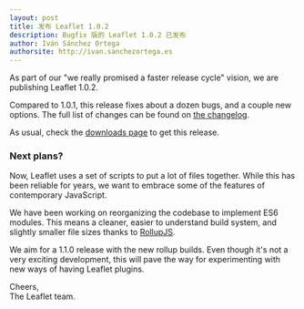 ```yaml
---
layout: post
title: 发布 Leaflet 1.0.2
description: Bugfix 版的 Leaflet 1.0.2 已发布
author: Iván Sánchez Ortega
authorsite: http://ivan.sanchezortega.es
---
```


As part of our "we really promised a faster release cycle" vision, we are publishing Leaflet 1.0.2.

Compared to 1.0.1, this release fixes about a dozen bugs, and a couple new options. The full list of changes can be found on [the changelog](https://github.com/Leaflet/Leaflet/blob/master/CHANGELOG.md).

As usual, check the [downloads page](https://leafletjs.com/download.html) to get this release.

### Next plans?

Now, Leaflet uses a set of scripts to put a lot of files together. While this has been reliable for years, we want to embrace some of the features of contemporary JavaScript.

We have been working on reorganizing the codebase to implement ES6 modules. This means a cleaner, easier to understand build system, and slightly smaller file sizes thanks to [RollupJS](http://rollupjs.org/).

We aim for a 1.1.0 release with the new rollup builds. Even though it's not a very exciting development, this will pave the way for experimenting with new ways of having Leaflet plugins.


Cheers,<br>
The Leaflet team.
